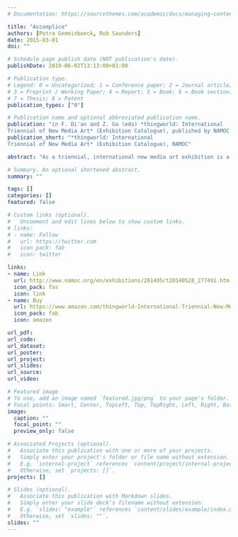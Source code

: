 ```yaml
---
# Documentation: https://sourcethemes.com/academic/docs/managing-content/

title: "Accomplice"
authors: [Petra Gemeinboeck, Rob Saunders]
date: 2015-03-01
doi: ""

# Schedule page publish date (NOT publication's date).
publishDate: 2019-06-02T13:13:00+01:00

# Publication type.
# Legend: 0 = Uncategorized; 1 = Conference paper; 2 = Journal article;
# 3 = Preprint / Working Paper; 4 = Report; 5 = Book; 6 = Book section;
# 7 = Thesis; 8 = Patent
publication_types: ["0"]

# Publication name and optional abbreviated publication name.
publication: "in F. Di'an and Z. Ga (eds) *thingworld: International
Triennial of New Media Art* (Exhibition Catalogue), published by NAMOC and The Liverpool University Press, ISBN: 978-1781381458"
publication_short: "*thingworld: International
Triennial of New Media Art* (Exhibition Catalogue), NAMOC"

abstract: "As a triennial, international new media art exhibition is a brand academic program of National Art Museum of China, providing a prominent platform for a global presentation and theorization of cutting edge media artwork and state of development of art and technology under new cultural context. As the first art museum in the world to take \"new media art\" into its academic study and have successfully hosted triennials, National Art Museum of China has received extensive public attention, particularly from young audience since its first show in 2008. These triennials not only receive good reputation from academic world at home and abroad but also become an important cultural event being looked forward to by the public every 3 years. The triennial, which consists of 3 parts: Monologue-Ding an Sich, Dialogue-Dint to Thing, Ensemble-Parliament of Things, presents relationships between diversified living conditions and life, human and natural things, things and things from multiple dimensions. Through the exhibition, viewers can not only enter microscopic organisms by simulation and experience living as a thing unto itself, but also enhance awareness to natural things and reality through understanding of artists’ creation motive and work style."

# Summary. An optional shortened abstract.
summary: ""

tags: []
categories: []
featured: false

# Custom links (optional).
#   Uncomment and edit lines below to show custom links.
# links:
# - name: Follow
#   url: https://twitter.com
#   icon_pack: fab
#   icon: twitter

links:
- name: Link
  url: http://www.namoc.org/en/exhibitions/201405/t20140528_277491.htm
  icon_pack: fas
  icon: link
- name: Buy
  url: https://www.amazon.com/thingworld-International-Triennial-New-Media/dp/1781381453
  icon_pack: fab
  icon: amazon

url_pdf:
url_code:
url_dataset:
url_poster:
url_project:
url_slides:
url_source:
url_video:

# Featured image
# To use, add an image named `featured.jpg/png` to your page's folder. 
# Focal points: Smart, Center, TopLeft, Top, TopRight, Left, Right, BottomLeft, Bottom, BottomRight.
image:
  caption: ""
  focal_point: ""
  preview_only: false

# Associated Projects (optional).
#   Associate this publication with one or more of your projects.
#   Simply enter your project's folder or file name without extension.
#   E.g. `internal-project` references `content/project/internal-project/index.md`.
#   Otherwise, set `projects: []`.
projects: []

# Slides (optional).
#   Associate this publication with Markdown slides.
#   Simply enter your slide deck's filename without extension.
#   E.g. `slides: "example"` references `content/slides/example/index.md`.
#   Otherwise, set `slides: ""`.
slides: ""
---
```

